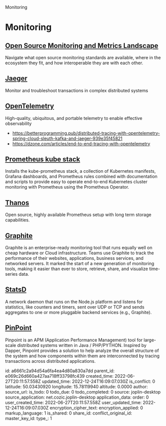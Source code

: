 Monitoring

# Monitoring

## [**Open Source Monitoring and Metrics Landscape**](https://dzone.com/articles/open-source-monitoring-and-metrics-landscape)
Navigate what open source monitoring standards are available, where in the ecosystem they fit, and how interoperable they are with each other.

## [**Jaeger**](https://www.jaegertracing.io/)
Monitor and troubleshoot transactions in complex distributed systems

## [**OpenTelemetry**](https://opentelemetry.io/)
High-quality, ubiquitous, and portable telemetry to enable effective observability
- https://betterprogramming.pub/distributed-tracing-with-opentelemetry-spring-cloud-sleuth-kafka-and-jaeger-939e35f45821
- https://dzone.com/articles/end-to-end-tracing-with-opentelemetry

## [**Prometheus kube stack**](https://github.com/prometheus-community/helm-charts/tree/main/charts/kube-prometheus-stack)
Installs the kube-prometheus stack, a collection of Kubernetes manifests, Grafana dashboards, and Prometheus rules combined with documentation and scripts to provide easy to operate end-to-end Kubernetes cluster monitoring with Prometheus using the Prometheus Operator.

## [**Thanos**](https://thanos.io/)
Open source, highly available Prometheus setup with long term storage capabilities.

## [**Graphite**](https://graphiteapp.org/)
Graphite is an enterprise-ready monitoring tool that runs equally well on cheap hardware or Cloud infrastructure. Teams use Graphite to track the performance of their websites, applications, business services, and networked servers. It marked the start of a new generation of monitoring tools, making it easier than ever to store, retrieve, share, and visualize time-series data.

## [**StatsD**](https://github.com/statsd/statsd)
A network daemon that runs on the Node.js platform and listens for statistics, like counters and timers, sent over UDP or TCP and sends aggregates to one or more pluggable backend services (e.g., Graphite).

## [**PinPoint**](https://github.com/pinpoint-apm/pinpoint)
Pinpoint is an APM (Application Performance Management) tool for large-scale distributed systems written in Java / PHP/PYTHON. Inspired by Dapper, Pinpoint provides a solution to help analyze the overall structure of the system and how components within them are interconnected by tracing transactions across distributed applications.

id: a6661c2a94d54a6fa4ea4d80a830a7dd
parent_id: e069c26d660a427aa718ff33798fc439
created_time: 2022-06-27T20:11:57.558Z
updated_time: 2022-12-24T16:09:07.030Z
is_conflict: 0
latitude: 50.03430920
longitude: 15.78119940
altitude: 0.0000
author: 
source_url: 
is_todo: 0
todo_due: 0
todo_completed: 0
source: joplin-desktop
source_application: net.cozic.joplin-desktop
application_data: 
order: 0
user_created_time: 2022-06-27T20:11:57.558Z
user_updated_time: 2022-12-24T16:09:07.030Z
encryption_cipher_text: 
encryption_applied: 0
markup_language: 1
is_shared: 0
share_id: 
conflict_original_id: 
master_key_id: 
type_: 1